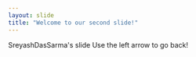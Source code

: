```yaml
---
layout: slide
title: "Welcome to our second slide!"
---
```

SreyashDasSarma's slide
Use the left arrow to go back!
